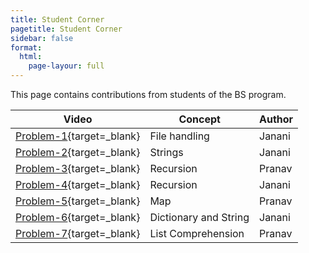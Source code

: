 ```yaml
---
title: Student Corner
pagetitle: Student Corner
sidebar: false
format:
  html:
    page-layour: full
---
```


This page contains contributions from students of the BS program.

| Video                                                        | Concept               | Author |
| ------------------------------------------------------------ | --------------------- | ------ |
| [Problem-1](https://youtu.be/9gkAwtqSkQs){target=_blank}     | File handling         | Janani |
| [Problem-2](https://youtu.be/ZzsdPmM2_kI){target=_blank}     | Strings               | Janani |
| [Problem-3](https://youtu.be/0PWewMHy4bA){target=_blank}     | Recursion             | Pranav |
| [Problem-4](https://youtu.be/_jBHUWz11aM){target=_blank}     | Recursion             | Janani |
| [Problem-5](https://youtu.be/q381UsBoXcI?feature=shared){target=_blank} | Map                   | Pranav |
| [Problem-6](https://youtu.be/hnKWlxQxHOQ?feature=shared){target=_blank} | Dictionary and String | Janani |
| [Problem-7](https://youtu.be/3Fu6Lq5paLs){target=_blank}     | List Comprehension    | Pranav |

